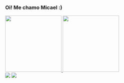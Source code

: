 ### Oi! Me chamo Micael :)
 <div>
  <a href="https://github.com/micaelol12">
  <img height="180em" src="https://github-readme-stats.vercel.app/api?username=micaelol12&show_icons=true&theme=darcula&include_all_commits=true&count_private=true"/>
  <img height="180em" src="https://github-readme-stats.vercel.app/api/top-langs/?username=micaelol12&layout=compact&langs_count=7&theme=darcula"/>
</div>
 <div>
   <a href = "mailto:micael.conti@gmail.com" target="_blank"><img src="https://img.shields.io/badge/-Gmail-%23333?style=for-the-badge&logo=gmail&logoColor=white" target="_blank"></a>
   <a href="https://open.spotify.com/user/micaelconti?si=0b603da7025f41c9"target="_blank"><img src="https://img.shields.io/badge/Spotify-1ED760?&style=for-the-badge&logo=spotify&logoColor=white" target="_blank"></a>
  </div>

